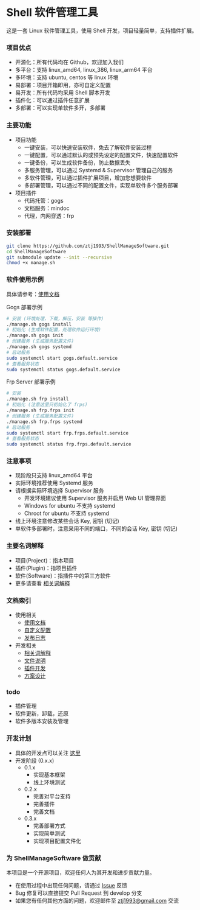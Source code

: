 Shell 软件管理工具
======

这是一套 Linux 软件管理工具，使用 Shell 开发，项目轻量简单，支持插件扩展。

### 项目优点
- 开源化：所有代码均在 Github，欢迎加入我们
- 多平台：支持 linux_amd64, linux_386, linux_arm64 平台
- 多环境：支持 ubuntu, centos 等 linux 环境
- 易部署：项目开箱即用，亦可自定义配置
- 易开发：所有代码均采用 Shell 脚本开发
- 插件化：可以通过插件任意扩展
- 多部署：可以实现单软件多开，多部署

### 主要功能
- 项目功能
  - 一键安装，可以快速安装软件，免去了解软件安装过程
  - 一键配置，可以通过默认的或预先设定的配置文件，快速配置软件
  - 一键备份，可以生成软件备份，防止数据丢失
  - 多服务管理，可以通过 Systemd & Supervisor 管理自己的服务
  - 多软件管理，可以通过插件扩展项目，增加您想要软件
  - 多部署管理，可以通过不同的配置文件，实现单软件多个服务部署
- 项目插件
  - 代码托管：gogs
  - 文档服务：mindoc
  - 代理，内网穿透：frp

### 安装部署
```bash
git clone https://github.com/ztj1993/ShellManageSoftware.git
cd ShellManageSoftware
git submodule update --init --recursive
chmod +x manage.sh
```

### 软件使用示例
具体请参考：[使用文档](Docs/使用文档.md)

Gogs 部署示例
```bash
# 安装 (环境处理，下载，解压，安装 等操作)
./manage.sh gogs install
# 初始化 (生成软件配置，处理软件运行环境)
./manage.sh gogs init
# 创建服务 (生成服务配置文件)
./manage.sh gogs systemd
# 启动服务
sudo systemctl start gogs.default.service
# 查看服务状态
sudo systemctl status gogs.default.service
```

Frp Server 部署示例
```bash
# 安装
./manage.sh frp install
# 初始化 (注意这里只初始化了 frps)
./manage.sh frp.frps init
# 创建服务 (生成服务配置文件)
./manage.sh frp.frps systemd
# 启动服务
sudo systemctl start frp.frps.default.service
# 查看服务状态
sudo systemctl status frp.frps.default.service
```

### 注意事项
- 现阶段只支持 linux_amd64 平台
- 实际环境推荐使用 Systemd 服务
- 请根据实际环境选择 Supervisor 服务
  - 开发环境建议使用 Supervisor 服务并启用 Web UI 管理界面
  - Windows for ubuntu 不支持 systemd
  - Chroot for ubuntu 不支持 systemd
- 线上环境注意修改某些会话 Key, 密钥 (切记)
- 单软件多部署时，注意采用不同的端口，不同的会话 Key, 密钥 (切记)

### 主要名词解释
- 项目(Project)：指本项目
- 插件(Plugin)：指项目插件
- 软件(Software)：指插件中的第三方软件
- 更多请查看 [相关词解释](Docs/名词释义.md)

### 文档索引
- 使用相关
  - [使用文档](Docs/使用文档.md)
  - [自定义配置](Docs/自定义配置.md)
  - [发布日志](Docs/发布日志.md)
- 开发相关
  - [相关词解释](Docs/名词释义.md)
  - [文件说明](Docs/文件说明.md)
  - [插件开发](Docs/插件开发.md)
  - [方案设计](Docs/方案设计/README.md)

### todo
- 插件管理
- 软件更新，卸载，还原
- 软件多版本安装及管理

### 开发计划
- 具体的开发点可以关注 [这里](https://github.com/ztj1993/ShellManageSoftware/projects)
- 开发阶段 (0.x.x)
  - 0.1.x
    - 实现基本框架
    - 线上环境测试
  - 0.2.x
    - 完善对平台支持
    - 完善插件
    - 完善文档
  - 0.3.x
    - 完善部署方式
    - 实现简单测试
    - 实现项目配置文件化

### 为 ShellManageSoftware 做贡献
本项目是一个开源项目，欢迎任何人为其开发和进步贡献力量。
- 在使用过程中出现任何问题，请通过 [Issue](https://github.com/ztj1993/ShellManageSoftware/issues) 反馈
- Bug 修复可以直接提交 Pull Request 到 develop 分支
- 如果您有任何其他方面的问题，欢迎邮件至 ztj1993@gmail.com 交流
